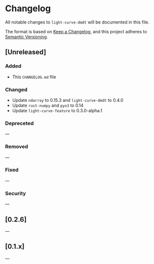 # Changelog

All notable changes to `light-curve-dmdt` will be documented in this file.

The format is based on [Keep a Changelog](https://keepachangelog.com/en/1.0.0/),
and this project adheres to [Semantic Versioning](https://semver.org/spec/v2.0.0.html).

## [Unreleased]

### Added

- This `CHANGELOG.md` file

### Changed

- Update `ndarray` to 0.15.3 and `light-curve-dmdt` to 0.4.0
- Update `rust-numpy` and `pyo3` to 0.14
- Update `light-curve-feature` to 0.3.0-alpha.1

### Depreceted

—

### Removed

—

### Fixed

—

### Security

—

## [0.2.6]

—

## [0.1.x]

—
